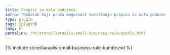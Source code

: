 ```yaml
---
title: Propisi za mala poduzeća
intro: "Dodatak koji pruža mogućnost korištenja propisa za mala poduzeća, koji se mogu primijeniti u Njemačkoj i Austriji, prilikom izrade računa u Kimaiju."
type: plugin
tags: [plugin]
lang: hr
permalink: /hr/store/liaraalis-small-business-rule-bundle.html
---
```


{% include store/liaraalis-small-business-rule-bundle.md %}
